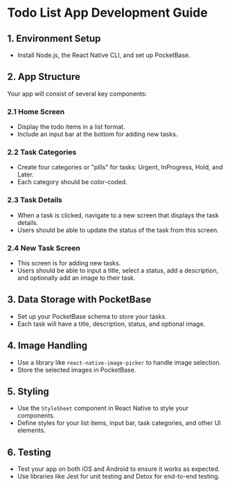 
# **Todo List App Development Guide**

## **1. Environment Setup**

- Install Node.js, the React Native CLI, and set up PocketBase.

## **2. App Structure**

Your app will consist of several key components:

### **2.1 Home Screen**

- Display the todo items in a list format.
- Include an input bar at the bottom for adding new tasks.

### **2.2 Task Categories**

- Create four categories or "pills" for tasks: Urgent, InProgress, Hold, and Later.
- Each category should be color-coded.

### **2.3 Task Details**

- When a task is clicked, navigate to a new screen that displays the task details.
- Users should be able to update the status of the task from this screen.

### **2.4 New Task Screen**

- This screen is for adding new tasks.
- Users should be able to input a title, select a status, add a description, and optionally add an image to their task.

## **3. Data Storage with PocketBase**

- Set up your PocketBase schema to store your tasks.
- Each task will have a title, description, status, and optional image.

## **4. Image Handling**

- Use a library like `react-native-image-picker` to handle image selection.
- Store the selected images in PocketBase.

## **5. Styling**

- Use the `StyleSheet` component in React Native to style your components.
- Define styles for your list items, input bar, task categories, and other UI elements.

## **6. Testing**

- Test your app on both iOS and Android to ensure it works as expected.
- Use libraries like Jest for unit testing and Detox for end-to-end testing.

